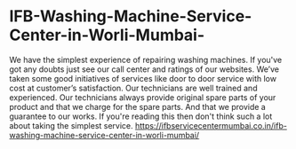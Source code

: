 # IFB-Washing-Machine-Service-Center-in-Worli-Mumbai-
We have the simplest experience of repairing washing machines. If you've got any doubts just see our call center and ratings of our websites. We’ve taken some good initiatives of services like door to door service with low cost at customer’s satisfaction. Our technicians are well trained and experienced. Our technicians always provide original spare parts of your product and that we charge for the spare parts. And that we provide a guarantee to our works. If you're reading this then don't think such a lot about taking the simplest service. https://ifbservicecentermumbai.co.in/ifb-washing-machine-service-center-in-worli-mumbai/
